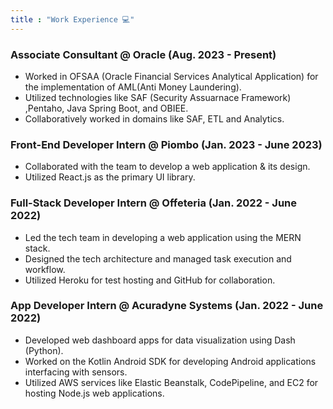 ```yaml
---
title : "Work Experience 💻"
---
```


### Associate Consultant @ Oracle (Aug. 2023 - Present)
- Worked in OFSAA (Oracle Financial Services Analytical Application) for the implementation of AML(Anti Money Laundering).
- Utilized technologies like SAF (Security Assuarnace Framework) ,Pentaho, Java Spring Boot, and OBIEE.
- Collaboratively worked in domains like SAF, ETL and Analytics.

### Front-End Developer Intern @ Piombo (Jan. 2023 - June 2023)
- Collaborated with the team to develop a web application & its design.
- Utilized React.js as the primary UI library.

### Full-Stack Developer Intern @ Offeteria (Jan. 2022 - June 2022)
- Led the tech team in developing a web application using the MERN stack.
- Designed the tech architecture and managed task execution and workflow.
- Utilized Heroku for test hosting and GitHub for collaboration.

### App Developer Intern @ Acuradyne Systems (Jan. 2022 - June 2022)
- Developed web dashboard apps for data visualization using Dash (Python).
- Worked on the Kotlin Android SDK for developing Android applications interfacing with sensors.
- Utilized AWS services like Elastic Beanstalk, CodePipeline, and EC2 for hosting Node.js web applications.